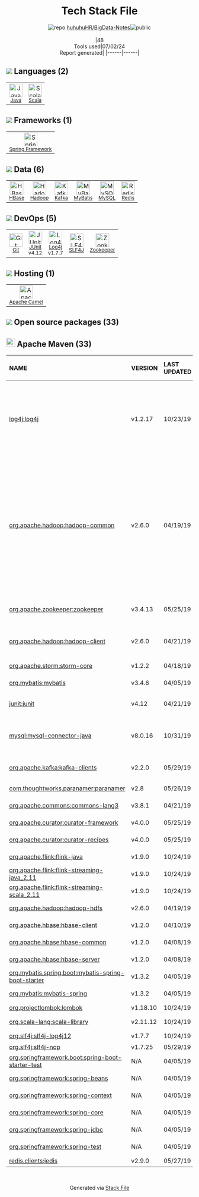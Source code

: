 <!--
&lt;--- Readme.md Snippet without images Start ---&gt;
## Tech Stack
huhuhuHR/BigData-Notes is built on the following main stack:

- [Java](https://www.java.com) – Languages
- [Scala](http://www.scala-lang.org/) – Languages
- [Spring Framework](https://spring.io/projects/spring-framework) – Frameworks (Full Stack)
- [HBase](http://hbase.apache.org/) – Databases
- [Hadoop](http://hadoop.apache.org/) – Databases
- [Kafka](http://kafka.apache.org/) – Message Queue
- [MyBatis](http://www.mybatis.org/mybatis-3/) – Object Relational Mapper (ORM)
- [MySQL](http://www.mysql.com) – Databases
- [Redis](http://redis.io/) – In-Memory Databases
- [JUnit](http://junit.org/) – Testing Frameworks
- [Log4j](https://logging.apache.org/log4j/2.x/) – Logging Tools
- [SLF4J](http://slf4j.org/) – Log Management
- [Zookeeper](http://zookeeper.apache.org/) – Open Source Service Discovery
- [Apache Camel](https://camel.apache.org/) – Platform as a Service

Full tech stack [here](/techstack.md)

&lt;--- Readme.md Snippet without images End ---&gt;

&lt;--- Readme.md Snippet with images Start ---&gt;
## Tech Stack
huhuhuHR/BigData-Notes is built on the following main stack:

- <img width='25' height='25' src='https://img.stackshare.io/service/995/K85ZWV2F.png' alt='Java'/> [Java](https://www.java.com) – Languages
- <img width='25' height='25' src='https://img.stackshare.io/service/1012/scala.png' alt='Scala'/> [Scala](http://www.scala-lang.org/) – Languages
- <img width='25' height='25' src='https://img.stackshare.io/service/2006/spring-framework-project-logo.png' alt='Spring Framework'/> [Spring Framework](https://spring.io/projects/spring-framework) – Frameworks (Full Stack)
- <img width='25' height='25' src='https://img.stackshare.io/service/1043/HBase-Twitter3.png' alt='HBase'/> [HBase](http://hbase.apache.org/) – Databases
- <img width='25' height='25' src='https://img.stackshare.io/service/1044/elephant_rgb_sq.png' alt='Hadoop'/> [Hadoop](http://hadoop.apache.org/) – Databases
- <img width='25' height='25' src='https://img.stackshare.io/service/1063/kazUJooF_400x400.jpg' alt='Kafka'/> [Kafka](http://kafka.apache.org/) – Message Queue
- <img width='25' height='25' src='https://img.stackshare.io/service/5582/1483254.png' alt='MyBatis'/> [MyBatis](http://www.mybatis.org/mybatis-3/) – Object Relational Mapper (ORM)
- <img width='25' height='25' src='https://img.stackshare.io/service/1025/logo-mysql-170x170.png' alt='MySQL'/> [MySQL](http://www.mysql.com) – Databases
- <img width='25' height='25' src='https://img.stackshare.io/service/1031/default_cbce472cd134adc6688572f999e9122b9657d4ba.png' alt='Redis'/> [Redis](http://redis.io/) – In-Memory Databases
- <img width='25' height='25' src='https://img.stackshare.io/service/2020/874086.png' alt='JUnit'/> [JUnit](http://junit.org/) – Testing Frameworks
- <img width='25' height='25' src='https://img.stackshare.io/service/2804/Coralogix-log4j-integration.jpg' alt='Log4j'/> [Log4j](https://logging.apache.org/log4j/2.x/) – Logging Tools
- <img width='25' height='25' src='https://img.stackshare.io/service/2805/05518ecaa42841e834421e9d6987b04f_400x400.png' alt='SLF4J'/> [SLF4J](http://slf4j.org/) – Log Management
- <img width='25' height='25' src='https://img.stackshare.io/service/1528/apache-zookeeper.png' alt='Zookeeper'/> [Zookeeper](http://zookeeper.apache.org/) – Open Source Service Discovery
- <img width='25' height='25' src='https://img.stackshare.io/service/3276/xWt1RFo6_400x400.jpg' alt='Apache Camel'/> [Apache Camel](https://camel.apache.org/) – Platform as a Service

Full tech stack [here](/techstack.md)

&lt;--- Readme.md Snippet with images End ---&gt;
-->
<div align="center">

# Tech Stack File
![](https://img.stackshare.io/repo.svg "repo") [huhuhuHR/BigData-Notes](https://github.com/huhuhuHR/BigData-Notes)![](https://img.stackshare.io/public_badge.svg "public")
<br/><br/>
|48<br/>Tools used|07/02/24 <br/>Report generated|
|------|------|
</div>

## <img src='https://img.stackshare.io/languages.svg'/> Languages (2)
<table><tr>
  <td align='center'>
  <img width='36' height='36' src='https://img.stackshare.io/service/995/K85ZWV2F.png' alt='Java'>
  <br>
  <sub><a href="https://www.java.com">Java</a></sub>
  <br>
  <sub></sub>
</td>

<td align='center'>
  <img width='36' height='36' src='https://img.stackshare.io/service/1012/scala.png' alt='Scala'>
  <br>
  <sub><a href="http://www.scala-lang.org/">Scala</a></sub>
  <br>
  <sub></sub>
</td>

</tr>
</table>

## <img src='https://img.stackshare.io/frameworks.svg'/> Frameworks (1)
<table><tr>
  <td align='center'>
  <img width='36' height='36' src='https://img.stackshare.io/service/2006/spring-framework-project-logo.png' alt='Spring Framework'>
  <br>
  <sub><a href="https://spring.io/projects/spring-framework">Spring Framework</a></sub>
  <br>
  <sub></sub>
</td>

</tr>
</table>

## <img src='https://img.stackshare.io/databases.svg'/> Data (6)
<table><tr>
  <td align='center'>
  <img width='36' height='36' src='https://img.stackshare.io/service/1043/HBase-Twitter3.png' alt='HBase'>
  <br>
  <sub><a href="http://hbase.apache.org/">HBase</a></sub>
  <br>
  <sub></sub>
</td>

<td align='center'>
  <img width='36' height='36' src='https://img.stackshare.io/service/1044/elephant_rgb_sq.png' alt='Hadoop'>
  <br>
  <sub><a href="http://hadoop.apache.org/">Hadoop</a></sub>
  <br>
  <sub></sub>
</td>

<td align='center'>
  <img width='36' height='36' src='https://img.stackshare.io/service/1063/kazUJooF_400x400.jpg' alt='Kafka'>
  <br>
  <sub><a href="http://kafka.apache.org/">Kafka</a></sub>
  <br>
  <sub></sub>
</td>

<td align='center'>
  <img width='36' height='36' src='https://img.stackshare.io/service/5582/1483254.png' alt='MyBatis'>
  <br>
  <sub><a href="http://www.mybatis.org/mybatis-3/">MyBatis</a></sub>
  <br>
  <sub></sub>
</td>

<td align='center'>
  <img width='36' height='36' src='https://img.stackshare.io/service/1025/logo-mysql-170x170.png' alt='MySQL'>
  <br>
  <sub><a href="http://www.mysql.com">MySQL</a></sub>
  <br>
  <sub></sub>
</td>

<td align='center'>
  <img width='36' height='36' src='https://img.stackshare.io/service/1031/default_cbce472cd134adc6688572f999e9122b9657d4ba.png' alt='Redis'>
  <br>
  <sub><a href="http://redis.io/">Redis</a></sub>
  <br>
  <sub></sub>
</td>

</tr>
</table>

## <img src='https://img.stackshare.io/devops.svg'/> DevOps (5)
<table><tr>
  <td align='center'>
  <img width='36' height='36' src='https://img.stackshare.io/service/1046/git.png' alt='Git'>
  <br>
  <sub><a href="http://git-scm.com/">Git</a></sub>
  <br>
  <sub></sub>
</td>

<td align='center'>
  <img width='36' height='36' src='https://img.stackshare.io/service/2020/874086.png' alt='JUnit'>
  <br>
  <sub><a href="http://junit.org/">JUnit</a></sub>
  <br>
  <sub>v4.12</sub>
</td>

<td align='center'>
  <img width='36' height='36' src='https://img.stackshare.io/service/2804/Coralogix-log4j-integration.jpg' alt='Log4j'>
  <br>
  <sub><a href="https://logging.apache.org/log4j/2.x/">Log4j</a></sub>
  <br>
  <sub>v1.7.7</sub>
</td>

<td align='center'>
  <img width='36' height='36' src='https://img.stackshare.io/service/2805/05518ecaa42841e834421e9d6987b04f_400x400.png' alt='SLF4J'>
  <br>
  <sub><a href="http://slf4j.org/">SLF4J</a></sub>
  <br>
  <sub></sub>
</td>

<td align='center'>
  <img width='36' height='36' src='https://img.stackshare.io/service/1528/apache-zookeeper.png' alt='Zookeeper'>
  <br>
  <sub><a href="http://zookeeper.apache.org/">Zookeeper</a></sub>
  <br>
  <sub></sub>
</td>

</tr>
</table>

## <img src='https://img.stackshare.io/hosting.svg'/> Hosting (1)
<table><tr>
  <td align='center'>
  <img width='36' height='36' src='https://img.stackshare.io/service/3276/xWt1RFo6_400x400.jpg' alt='Apache Camel'>
  <br>
  <sub><a href="https://camel.apache.org/">Apache Camel</a></sub>
  <br>
  <sub></sub>
</td>

</tr>
</table>


## <img src='https://img.stackshare.io/group.svg' /> Open source packages (33)</h2>

## <img width='24' height='24' src='https://img.stackshare.io/package_manager/977/default_9833f2ef0bbc2a946b4cc5e9307264033361076b.png'/> Apache Maven (33)

|NAME|VERSION|LAST UPDATED|LAST UPDATED BY|LICENSE|VULNERABILITIES|
|:------|:------|:------|:------|:------|:------|
|[log4j:log4j](http://logging.apache.org/log4j/1.2/)|v1.2.17|10/23/19|罗祥 |Apache-2.0|[CVE-2022-23305](https://github.com/advisories/GHSA-65fg-84f6-3jq3) (Critical)<br/>[CVE-2022-23307](https://github.com/advisories/GHSA-f7vh-qwp3-x37m) (Critical)<br/>[CVE-2019-17571](https://github.com/advisories/GHSA-2qrg-x229-3v8q) (Critical)<br/>[CVE-2022-23302](https://github.com/advisories/GHSA-w9p3-5cr8-m3jj) (High)<br/>[CVE-2021-4104](https://github.com/advisories/GHSA-fp5r-v3w9-4333) (High)|
|[org.apache.hadoop:hadoop-common]()|v2.6.0|04/19/19|罗祥 |Apache-2.0|[CVE-2022-26612](https://github.com/advisories/GHSA-gx2c-fvhc-ph4j) (Critical)<br/>[CVE-2021-37404](https://github.com/advisories/GHSA-rmpj-7c96-mrg8) (Critical)<br/>[CVE-2022-25168](https://github.com/advisories/GHSA-8wm5-8h9c-47pc) (Critical)<br/>[CVE-2020-9492](https://github.com/advisories/GHSA-f8vc-wfc8-hxqh) (High)<br/>[CVE-2017-7669](https://github.com/advisories/GHSA-h24p-qwf4-84q8) (High)<br/>[CVE-2016-5393](https://github.com/advisories/GHSA-7q56-mp4c-gggg) (High)<br/>[CVE-2016-6811](https://github.com/advisories/GHSA-mf7c-35mq-75pj) (High)<br/>[CVE-2015-1776](https://github.com/advisories/GHSA-g48f-ff5h-5f64) (Moderate)<br/>[CVE-2016-5001](https://github.com/advisories/GHSA-8r28-r8cp-g6cp) (Moderate)|
|[org.apache.zookeeper:zookeeper]()|v3.4.13|05/25/19|luoxiang |Apache-2.0|[CVE-2023-44981](https://github.com/advisories/GHSA-7286-pgfv-vxvh) (Critical)<br/>[CVE-2019-0201](https://github.com/advisories/GHSA-2hw2-62cp-p9p7) (Moderate)|
|[org.apache.hadoop:hadoop-client]()|v2.6.0|04/21/19|罗祥 |Apache-2.0|[CVE-2017-3162](https://github.com/advisories/GHSA-pr9x-qmp5-j3rr) (High)<br/>[CVE-2017-3161](https://github.com/advisories/GHSA-qm7f-r83w-3p46) (Moderate)|
|[org.apache.storm:storm-core](https://storm.apache.org)|v1.2.2|04/18/19|罗祥 |Apache-2.0|[CVE-2019-0202](https://github.com/advisories/GHSA-r9pv-hg64-jqrp) (High)|
|[org.mybatis:mybatis](http://www.mybatis.org/mybatis-3)|v3.4.6|04/05/19|罗祥 |Apache-2.0|[CVE-2020-26945](https://github.com/advisories/GHSA-qq48-m4jx-xqh8) (High)|
|[junit:junit](http://junit.org)|v4.12|04/21/19|罗祥 |EPL-1.0|[CVE-2020-15250](https://github.com/advisories/GHSA-269g-pwp5-87pp) (Moderate)|
|[mysql:mysql-connector-java](http://dev.mysql.com/doc/connector-j/en/)|v8.0.16|10/31/19|罗祥 |GPL-3.0-only|[CVE-2021-2471](https://github.com/advisories/GHSA-w6f2-8wx4-47r5) (Moderate)<br/>[CVE-2022-21363](https://github.com/advisories/GHSA-g76j-4cxx-23h9) (Moderate)|
|[org.apache.kafka:kafka-clients](http://kafka.apache.org)|v2.2.0|05/29/19|罗祥 |Apache-2.0|[CVE-2021-38153](https://github.com/advisories/GHSA-3j6g-hxx5-3q26) (Moderate)|
|[com.thoughtworks.paranamer:paranamer](https://github.com/paul-hammant/paranamer)|v2.8|05/26/19|luoxiang |BSD-3-Clause|N/A|
|[org.apache.commons:commons-lang3](http://commons.apache.org/proper/commons-lang/)|v3.8.1|04/21/19|罗祥 |Apache-2.0|N/A|
|[org.apache.curator:curator-framework]()|v4.0.0|05/25/19|luoxiang |Apache-2.0|N/A|
|[org.apache.curator:curator-recipes]()|v4.0.0|05/25/19|luoxiang |Apache-2.0|N/A|
|[org.apache.flink:flink-java](http://flink.apache.org)|v1.9.0|10/24/19|罗祥 |Apache-2.0|N/A|
|[org.apache.flink:flink-streaming-java_2.11]()|v1.9.0|10/24/19|罗祥 |N/A|N/A|
|[org.apache.flink:flink-streaming-scala_2.11]()|v1.9.0|10/24/19|罗祥 |N/A|N/A|
|[org.apache.hadoop:hadoop-hdfs]()|v2.6.0|04/19/19|罗祥 |Apache-2.0|N/A|
|[org.apache.hbase:hbase-client]()|v1.2.0|04/10/19|罗祥 |Apache-2.0|N/A|
|[org.apache.hbase:hbase-common]()|v1.2.0|04/08/19|罗祥 |Apache-2.0|N/A|
|[org.apache.hbase:hbase-server]()|v1.2.0|04/08/19|罗祥 |Apache-2.0|N/A|
|[org.mybatis.spring.boot:mybatis-spring-boot-starter](http://www.mybatis.org/spring-boot-starter/)|v1.3.2|04/05/19|罗祥 |Apache-2.0|N/A|
|[org.mybatis:mybatis-spring](http://www.mybatis.org/spring/)|v1.3.2|04/05/19|罗祥 |Apache-2.0|N/A|
|[org.projectlombok:lombok](https://projectlombok.org)|v1.18.10|10/24/19|罗祥 |MIT|N/A|
|[org.scala-lang:scala-library](https://www.scala-lang.org/)|v2.11.12|10/24/19|罗祥 |Apache-2.0|N/A|
|[org.slf4j:slf4j-log4j12](http://www.slf4j.org)|v1.7.7|10/24/19|罗祥 |MIT|N/A|
|[org.slf4j:slf4j-nop](http://www.slf4j.org)|v1.7.25|05/29/19|罗祥 |MIT|N/A|
|[org.springframework.boot:spring-boot-starter-test](https://projects.spring.io/spring-boot/#/spring-boot-parent/spring-boot-starters/spring-boot-starter-test)|N/A|04/05/19|罗祥 |Apache-2.0|N/A|
|[org.springframework:spring-beans](https://github.com/spring-projects/spring-framework)|N/A|04/05/19|罗祥 |Apache-2.0|N/A|
|[org.springframework:spring-context](https://github.com/spring-projects/spring-framework)|N/A|04/05/19|罗祥 |Apache-2.0|N/A|
|[org.springframework:spring-core](https://github.com/spring-projects/spring-framework)|N/A|04/05/19|罗祥 |Apache-2.0|N/A|
|[org.springframework:spring-jdbc](https://github.com/spring-projects/spring-framework)|N/A|04/05/19|罗祥 |Apache-2.0|N/A|
|[org.springframework:spring-test](https://github.com/spring-projects/spring-framework)|N/A|04/05/19|罗祥 |Apache-2.0|N/A|
|[redis.clients:jedis](http://code.google.com/p/jedis/)|v2.9.0|05/27/19|罗祥 |MIT|N/A|

<br/>
<div align='center'>

Generated via [Stack File](https://github.com/marketplace/stack-file)
